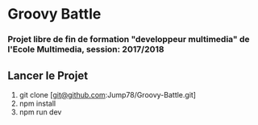 # Groovy Battle

### Projet libre de fin de formation "developpeur multimedia" de l'Ecole Multimedia, session: 2017/2018

## Lancer le Projet

1) git clone [git@github.com:Jump78/Groovy-Battle.git]
2) npm install
3) npm run dev
